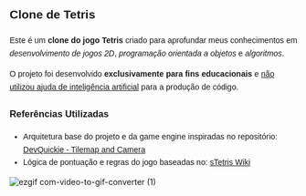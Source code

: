 <section style="font-family: Arial, sans-serif; line-height: 1.6;">
  <h2>Clone de Tetris</h2>
  <p>
    Este é um <strong>clone do jogo Tetris</strong> criado para aprofundar meus conhecimentos em 
    <em>desenvolvimento de jogos 2D</em>, <em>programação orientada a objetos</em> e <em>algoritmos</em>.
  </p>
  <p>
    O projeto foi desenvolvido <strong>exclusivamente para fins educacionais</strong> e 
    <u>não utilizou ajuda de inteligência artificial</u> para a produção de código.
  </p>
  <h3>Referências Utilizadas</h3>
  <ul>
    <li>
      Arquitetura base do projeto e da game engine inspiradas no repositório:
      <a href="https://github.com/LubiiiCZ/DevQuickie/tree/master/Quickie015-TilemapAndCamera" target="_blank">
        DevQuickie - Tilemap and Camera
      </a>
    </li>
    <li>
      Lógica de pontuação e regras do jogo baseadas no:
      <a href="https://tetris.wiki/" target="_blank">
        sTetris Wiki
      </a>
    </li>
  </ul>
</section>


![ezgif com-video-to-gif-converter (1)](https://github.com/user-attachments/assets/d31beb20-758e-4b2e-92ee-e9152e96c7d3)

